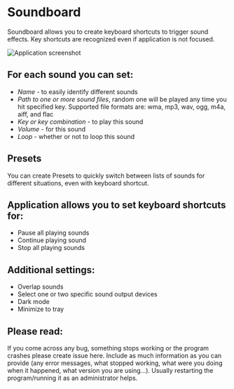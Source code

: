 # Soundboard

Soundboard allows you to create keyboard shortcuts to trigger sound effects. Key shortcuts are recognized even if application is not focused.

![Application screenshot](screenshot.png?raw=true "Main Window")

## For each sound you can set:
-	*Name* - to easily identify different sounds
-	*Path to one or more sound files*, random one will be played any time you hit specified key. Supported file formats are: wma, mp3, wav, ogg, m4a, aiff, and flac
-	*Key or key combination* - to play this sound
-	*Volume* - for this sound
-	*Loop* - whether or not to loop this sound

## Presets
You can create Presets to quickly switch between lists of sounds for different situations, even with keyboard shortcut.

## Application allows you to set keyboard shortcuts for:
-	Pause all playing sounds
-	Continue playing sound
-	Stop all playing sounds

## Additional settings:
-	Overlap sounds
-	Select one or two specific sound output devices
-	Dark mode
-	Minimize to tray

## Please read:
If you come across any bug, something stops working or the program crashes please create issue here. Include as much information as you can provide (any error messages, what stopped working, what were you doing when it happened, what version you are using...).
Usually restarting the program/running it as an administrator helps.
